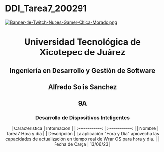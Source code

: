# DDI_Tarea7_200291

[![Banner-de-Twitch-Nubes-Gamer-Chica-Morado.png](https://i.postimg.cc/15q3LFXF/Banner-de-Twitch-Nubes-Gamer-Chica-Morado.png)](https://postimg.cc/MvzwBvyZ)

<div align="center">
  
# Universidad Tecnológica de Xicotepec de Juárez


## Ingeniería en Desarrollo y Gestión de Software
## Alfredo Solis Sanchez 
## 9A
### Desarrollo de Dispositivos Inteligentes




&nbsp;
&nbsp;
|  Característica |  Información |
| :------------: | :------------: |
| Nombre  |  Tarea7 Hora y dia |
| Descripción  | La aplicación "Hora y Día" aprovecha las capacidades de actualización en tiempo real de Wear OS para hora y dia.  |
|  Fecha de Carga | 13/06/23  |
